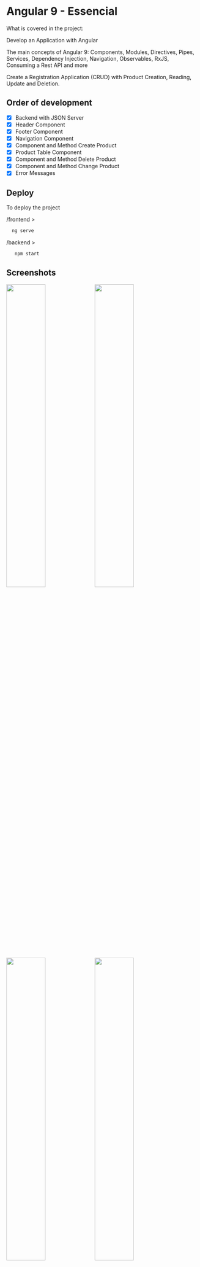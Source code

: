 # Angular 9 - Essencial

What is covered in the project:

Develop an Application with Angular

The main concepts of Angular 9: Components, Modules, Directives, Pipes, Services, Dependency Injection, Navigation, Observables, RxJS, Consuming a Rest API and more

Create a Registration Application (CRUD) with Product Creation, Reading, Update and Deletion.

## Order of development
- [x] Backend with JSON Server
- [x] Header Component
- [x] Footer Component
- [x] Navigation Component
- [x] Component and Method Create Product
- [x] Product Table Component
- [x] Component and Method Delete Product
- [x] Component and Method Change Product
- [x] Error Messages

## Deploy

To deploy the project

/frontend >
```bash 
  ng serve
```
/backend >
```bash 
   npm start
```

## Screenshots
<img src="https://github.com/bruno-silverio/angular-produtosCRUD/assets/27282770/1b5a4cb0-10f4-47ca-8858-e43d960056f5" width="45%" height="45%"/>
<img src="https://github.com/bruno-silverio/angular-produtosCRUD/assets/27282770/ce66211d-cd6e-42d0-84f7-f122e490e052" width="45%" height="45%"/>
<img src="https://github.com/bruno-silverio/angular-produtosCRUD/assets/27282770/e0c43430-d884-40b9-a67b-24d92545a9b6" width="45%" height="45%"/>
<img src="https://github.com/bruno-silverio/angular-produtosCRUD/assets/27282770/28ed0af5-c1a0-43b5-89df-fc4e9015866d" width="45%" height="45%"/>
<img src="https://github.com/bruno-silverio/angular-produtosCRUD/assets/27282770/b4444210-577b-4c1c-9587-e73e9fdb0246" width="45%" height="45%"/>

https://github.com/bruno-silverio/angular-produtosCRUD/assets/27282770/7c63a563-b4bc-4f4e-8c13-333dc6fcd114

<p align="center">
  <img src="https://github.com/bruno-silverio/angular-produtosCRUD/assets/27282770/ae11cefe-756b-4fac-ae9e-3703afe3be55" width="70%" height="70%"/>
</p>

## Referência

 - [Course Angular 9 - Essencial](https://www.cod3r.com.br/courses/angular-9-essencial)
 - [Angular](https://angular.io/)
 - [Angular Material](https://material.angular.io/)

<p align="center">
  <img src="https://img.shields.io/badge/angular-%23DD0031.svg?style=for-the-badge&logo=angular&logoColor=white">
  <img src="https://github.com/bruno-silverio/angular-produtosCRUD/assets/27282770/d81a1bc4-de67-4684-85e8-1774dbab7e8b"
    width="5%" height="5%" />
</p>
